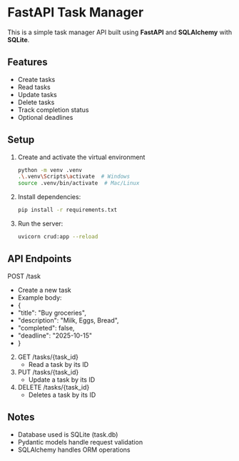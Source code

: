 # FastAPI Task Manager
This is a simple task manager API built using **FastAPI** and **SQLAlchemy** with **SQLite**.
## Features
- Create tasks  
- Read tasks  
- Update tasks 
- Delete tasks 
- Track completion status  
- Optional deadlines
## Setup
1. Create and activate the virtual environment
   ```bash
   python -m venv .venv
   .\.venv\Scripts\activate  # Windows
   source .venv/bin/activate  # Mac/Linux
   ``` 
2. Install dependencies:
   ```bash
   pip install -r requirements.txt
   ```
3. Run the server:
   ```bash
   uvicorn crud:app --reload
   ```
## API Endpoints
POST /task 
- Create a new task
-  Example body:
-  {
-	"title": "Buy groceries",
- 	"description": "Milk, Eggs, Bread",
-  	"completed": false,
- 	"deadline": "2025-10-15"
-  }
2. GET /tasks/{task_id} 
   - Read a task by its ID
3. PUT /tasks/{task_id} 
   - Update a task by its ID
4. DELETE /tasks/{task_id}
   - Deletes a task by its ID
## Notes
  - Database used is SQLite (task.db)
  - Pydantic models handle request validation
  - SQLAlchemy handles ORM operations


